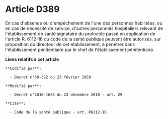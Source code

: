 # Article D389

En cas d'absence ou d'empêchement de l'une des personnes habilitées, ou en cas de nécessité de service, d'autres personnels
hospitaliers relevant de l'établissement de santé signataire du protocole passé en application de l'article R. 6112-16 du
code de la santé publique peuvent être autorisés, sur proposition du directeur de cet établissement, à pénétrer dans
l'établissement pénitentiaire par le chef de l'établissement pénitentiaire.

**Liens relatifs à cet article**

	**Codifié par**:

	  - Décret n°59-322 du 23 février 1959

	**Modifié par**:

	  - Décret n°2010-1635 du 23 décembre 2010 - art. 29

	**Cite**:

	  - Code de la santé publique - art. R6112-16
